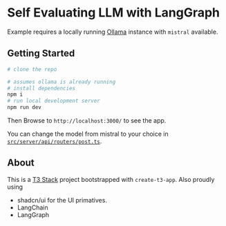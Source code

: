# Self Evaluating LLM with LangGraph

Example requires a locally running [Ollama](https://ollama.com) instance with `mistral` available.

## Getting Started

```bash
# clone the repo

# assumes ollama is already running
# install dependencies
npm i
# run local development server
npm run dev
```

Then Browse to `http://localhost:3000/` to see the app.

You can change the model from mistral to your choice in [`src/server/api/routers/post.ts`](src/server/api/routers/post.ts).

## About

This is a [T3 Stack](https://create.t3.gg/) project bootstrapped with `create-t3-app`.
Also proudly using

- shadcn/ui for the UI primatives.
- LangChain
- LangGraph
